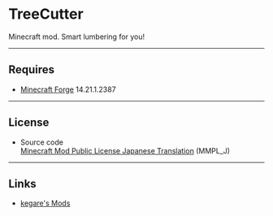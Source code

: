 # TreeCutter
Minecraft mod. Smart lumbering for you!

----
## Requires
* [Minecraft Forge](http://files.minecraftforge.net/) 14.21.1.2387

----
## License
* Source code  
[Minecraft Mod Public License Japanese Translation](https://www.dropbox.com/sh/kmjlgugrulmb1be/AAAOe9HVXv-OqYtSJgDjw5X7a?dl=0&preview=MMPL_J.txt) (MMPL_J)

----
## Links
* [kegare's Mods](http://kegare.github.io)
